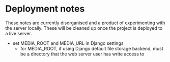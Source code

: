 # Deployment notes

These notes are currently disorganised and a product of experimenting with the server locally. These will be cleaned up once the project is deployed to a live server.

- set MEDIA_ROOT and MEDIA_URL in Django settings
  - for MEDIA_ROOT, if using Django default file storage backend, must be a directory that the web server user has write access to
